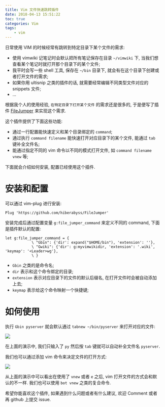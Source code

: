 ```yaml
---
title: Vim 文件快速跳转插件
date: 2018-04-13 15:51:22
toc: true
categories: Vim
tags:
    - vim
---
```


日常使用 VIM 的时候经常有跳转到特定目录下某个文件的需求:

* 使用 vimwiki 记笔记时会默认把所有笔记保存在目录 `~/vimwiki` 下, 当我们想查看某个笔记时就打开那个目录下的某个文件;
* 我平时会写一些 shell 工具, 保存在 `~/bin` 目录下, 就会有在这个目录下创建或者打开文件的需求;
* 如果你用 ultisnip 之类的插件的话, 就需要经常编辑不同类型文件对应的 snippets 文件;
* ...

根据我个人的使用经验, `在特定目录下打开某个文件` 的需求还是很多的,
于是便写了插件 [FileJumper](https://github.com/hiberabyss/filejumper) 来实现这个需求.

这个插件提供了下面这些功能:

* 通过一行配置能快速定义和某个目录绑定的 `command`;
* 通过执行 `command filename` 能快速打开对应目录下的某个文件, 能通过 `tab` 键补全文件名;
* 能通过指定不同的 vim 命令以不同的模式打开文件, 如 `command filename vnew` 等;

下面就会介绍如何安装, 配置已经使用这个插件.

<!--more-->

# 安装和配置

可以通过 vim-plug 进行安装:

```vim
Plug 'https://github.com/hiberabyss/FileJumper'
```

安装完成后通过配置变量 `g:file_jumper_command` 来定义不同的 command, 下面是插件默认的配置:

```vim
let g:file_jumper_command = {
            \ "Gbin": {'dir': expand("$HOME/bin"), 'extension': ''},
            \ "Gwiki": {'dir': g:myvimwikidir, 'extension': '.wiki', 'keymap': '<Leader>wg'},
            \ }
```

* `Gbin` 之类的是命令名;
* `dir` 表示和这个命令绑定的目录;
* `extension` 表示对应目录下的文件的默认后缀名, 在打开文件时会被自动添加上去;
* `keymap` 表示给这个命令映射一个快捷键;

# 如何使用

执行 `Gbin pyserver` 就会默认通过 `tabnew ~/bin/pyserver` 来打开对应的文件:

![](vim_file_jumper.gif)

在上面的演示中, 我们只输入了 `py` 然后按 `tab` 键就可以自动补全文件名 `pyserver`.

我们也可以通过添加 vim 命令来决定文件的打开方式:

![](vim_file_jumper1.gif)

从上面的演示中可以看出在使用了 `vnew` 或者 `e` 之后, vim 打开文件的方式会和默认的不一样.
我们也可以使用 `bot vnew` 之类的复合命令.

希望你能喜欢这个插件, 如果遇到什么问题或者有什么建议, 欢迎 Comment 或者再 github 上提交 issue.
